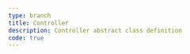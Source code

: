 ```yaml
---
type: branch
title: Controller
description: Controller abstract class definition
code: true
---
```


